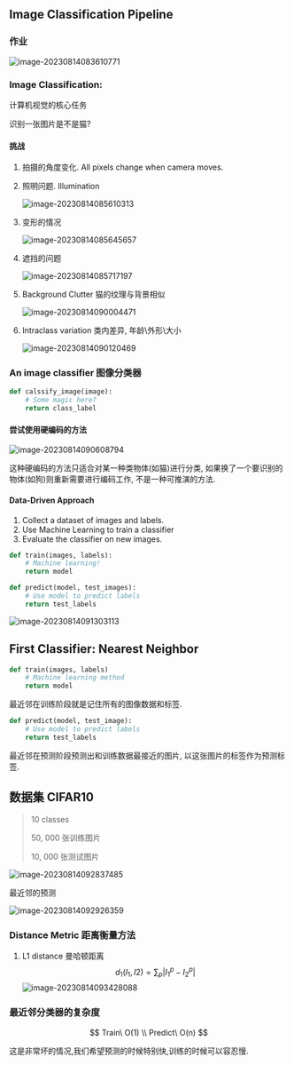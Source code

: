 ## Image Classification Pipeline

### 作业

![image-20230814083610771](images/image-20230814083610771.png)

### Image Classification:

计算机视觉的核心任务

识别一张图片是不是猫?

#### 挑战

1. 拍摄的角度变化. All pixels change when camera moves.

2. 照明问题. Illumination

   ![image-20230814085610313](images/image-20230814085610313.png)

3. 变形的情况

   ![image-20230814085645657](images/image-20230814085645657.png)

4. 遮挡的问题

   ![image-20230814085717197](images/image-20230814085717197.png)

5. Background Clutter 猫的纹理与背景相似

   ![image-20230814090004471](images/image-20230814090004471.png)

6. Intraclass variation 类内差异, 年龄\外形\大小

   ![image-20230814090120469](images/image-20230814090120469.png)

### An image classifier 图像分类器

```python
def calssify_image(image):
    # Some magic here?
    return class_label
```

#### 尝试使用硬编码的方法

![image-20230814090608794](images/image-20230814090608794.png)

这种硬编码的方法只适合对某一种类物体(如猫)进行分类, 如果换了一个要识别的物体(如狗)则重新需要进行编码工作, 不是一种可推演的方法.

#### Data-Driven Approach

1. Collect a dataset of images and labels.
2. Use Machine Learning to train a classifier
3. Evaluate the classifier on new images.

```python
def train(images, labels):
    # Machine learning!
	return model
```

```python
def predict(model, test_images):
    # Use model to predict labels
    return test_labels
```

![image-20230814091303113](images/image-20230814091303113.png)

## First Classifier: Nearest Neighbor

```python
def train(images, labels)
	# Machine learning method
    return model
```

最近邻在训练阶段就是记住所有的图像数据和标签.

```python
def predict(model, test_image):
    # Use model to predict labels
    return test_labels
```

最近邻在预测阶段预测出和训练数据最接近的图片, 以这张图片的标签作为预测标签.

## 数据集 CIFAR10

> 10 classes
>
> 50, 000 张训练图片
>
> 10, 000 张测试图片

![image-20230814092837485](images/image-20230814092837485.png)

最近邻的预测

![image-20230814092926359](images/image-20230814092926359.png)

### Distance Metric 距离衡量方法

1. L1 distance 曼哈顿距离
   $$
   d_{1}(I_{1}, I{2}) = \sum_{p}|I_{1}^{p} - I_{2}^{p}|
   $$
   ![image-20230814093428088](images/image-20230814093428088.png)



### 最近邻分类器的复杂度

$$
Train\ O(1) \\
Predict\ O(n)
$$

这是非常坏的情况,我们希望预测的时候特别快,训练的时候可以容忍慢.

